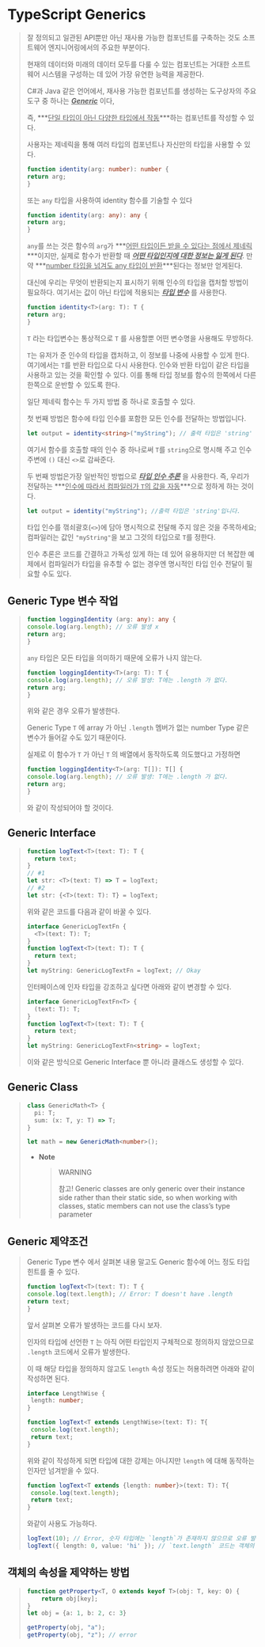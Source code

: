 # TypeScript Generics

> 잘 정의되고 일관된 API뿐만 아닌 재사용 가능한 컴포넌트를 구축하는 것도 소프트웨어 엔지니어링에서의 주요한 부분이다. 
>
> 현재의 데이터와 미래의 데이터 모두를 다룰 수 있는 컴포넌트는 거대한 소프트웨어 시스템을 구성하는 데 있어 가장 유연한 능력을 제공한다.
>
> C#과 Java 같은 언어에서, 재사용 가능한 컴포넌트를 생성하는 도구상자의 주요 도구 중 하나는 ***<u>Generic</u>*** 이다, 
>
> 즉, ***<u>단일 타입이 아닌 다양한 타입에서 작동</u>***하는 컴포넌트를 작성할 수 있다.
>
> 사용자는 제네릭을 통해 여러 타입의 컴포넌트나 자신만의 타입을 사용할 수 있다.
>
> 
>
> ```ts
> function identity(arg: number): number {
> return arg;
> }
> ```
>
> 또는 `any` 타입을 사용하여 identity 함수를 기술할 수 있다
>
> ```ts
> function identity(arg: any): any {
> return arg;
> }
> ```
>
> `any`를 쓰는 것은 함수의 `arg`가 ***<u>어떤 타입이든 받을 수 있다는 점에서 제네릭</u>***이지만, 실제로 함수가 반환할 때 ***<u>어떤 타입인지에 대한 정보는 잃게 된다</u>***. 만약 ***<u>number 타입을 넘겨도 any 타입이 반환</u>***된다는 정보만 얻게된다.
>
> 대신에 우리는 무엇이 반환되는지 표시하기 위해 인수의 타입을 캡처할 방법이 필요하다. 여기서는 값이 아닌 타입에 적용되는 <u>***타입 변수***</u> 를 사용한다.
>
> ```ts
> function identity<T>(arg: T): T {
> return arg;
> }
> ```
>
> `T` 라는 타입변수는 통상적으로 `T` 를 사용할뿐 어떤 변수명을 사용해도 무방하다.
>
> `T`는 유저가 준 인수의 타입을 캡처하고, 이 정보를 나중에 사용할 수 있게 한다. 여기에서는 `T`를 반환 타입으로 다시 사용한다. 인수와 반환 타입이 같은 타입을 사용하고 있는 것을 확인할 수 있다. 이를 통해 타입 정보를 함수의 한쪽에서 다른 한쪽으로 운반할 수 있도록 한다.
>
> 일단 제네릭 함수는 두 가지 방법 중 하나로 호출할 수 있다. 
>
> 첫 번째 방법은 함수에 타입 인수를 포함한 모든 인수를 전달하는 방법입니다.
>
> ```ts
> let output = identity<string>("myString"); // 출력 타입은 'string'
> ```
>
> 여기서 함수를 호출할 때의 인수 중 하나로써 `T`를 `string`으로 명시해 주고 인수 주변에 `()` 대신 `<>`로 감싸준다.
>
> 두 번째 방법은가장 일반적인 방법으로 *<u>**타입 인수 추론**</u>* 을 사용한다.  즉, 우리가 전달하는 ***<u>인수에 따라서 컴파일러가 `T`의 값을 자동</u>***으로 정하게 하는 것이다.
>
> ```ts
> let output = identity("myString"); //출력 타입은 'string'입니다.
> ```
>
> 타입 인수를 꺾쇠괄호(`<>`)에 담아 명시적으로 전달해 주지 않은 것을 주목하세요; 컴파일러는 값인 `"myString"`을 보고 그것의 타입으로 `T`를 정한다. 
>
> 인수 추론은 코드를 간결하고 가독성 있게 하는 데 있어 유용하지만 더 복잡한 예제에서 컴파일러가 타입을 유추할 수 없는 경우엔 명시적인 타입 인수 전달이 필요할 수도 있다.

## Generic Type 변수 작업

> ```ts
> function loggingIdentity (arg: any): any {
> console.log(arg.length); // 오류 발생 x 
> return arg;
> }
> ```
>
> `any` 타입은 모든 타입을 의미하기 때문에 오류가 나지 않는다. 
>
> ```ts
> function loggingIdentity<T>(arg: T): T {
> console.log(arg.length); // 오류 발생: T에는 .length 가 없다.
> return arg;
> }
> ```
>
> 위와 같은 경우 오류가 발생한다. 
>
> Generic Type `T` 에 array 가 아닌 `.length` 멤버가 없는 number Type 같은 변수가 들어갈 수도 있기 때문이다. 
>
> 실제로 이 함수가 `T` 가 아닌 `T` 의 배열에서 동작하도록 의도했다고 가정하면
>
> ```ts
> function loggingIdentity<T>(arg: T[]): T[] {
> console.log(arg.length); // 오류 발생: T에는 .length 가 없다.
> return arg;
> }
> ```
>
>  와 같이 작성되어야 할 것이다. 

## Generic Interface

> ```ts
> function logText<T>(text: T): T {
>   return text;
> }
> // #1
> let str: <T>(text: T) => T = logText;
> // #2
> let str: {<T>(text: T): T} = logText;
> ```
>
> 위와 같은 코드를 다음과 같이 바꿀 수 있다.
>
> ```ts
> interface GenericLogTextFn {
>   <T>(text: T): T;
> }
> function logText<T>(text: T): T {
>   return text;
> }
> let myString: GenericLogTextFn = logText; // Okay
> ```
>
> 인터페이스에 인자 타입을 강조하고 싶다면 아래와 같이 변경할 수 있다.
>
> ```ts
> interface GenericLogTextFn<T> {
>   (text: T): T;
> }
> function logText<T>(text: T): T {
>   return text;
> }
> let myString: GenericLogTextFn<string> = logText;
> ```
>
> 이와 같은 방식으로 Generic Interface 뿐 아니라 클래스도 생성할 수 있다. 

## Generic Class

> ```ts
> class GenericMath<T> {
>   pi: T;
>   sum: (x: T, y: T) => T;
> }
> 
> let math = new GenericMath<number>();
> ```
>
> * **Note**
>
>   > WARNING
>   >
>   > 참고! Generic classes are only generic over their instance side rather than their static side, so when working with classes, static members can not use the class’s type parameter

## Generic 제약조건

> Generic Type 변수 에서 살펴본 내용 말고도 Generic 함수에 어느 정도 타입 힌트를 줄 수 있다. 
>
> ```ts
> function logText<T>(text: T): T {
> console.log(text.length); // Error: T doesn't have .length
> return text;
> }
> ```
>
> 앞서 살펴본 오류가 발생하는 코드를 다시 보자.
>
> 인자의 타입에 선언한 `T` 는 아직 어떤 타입인지 구체적으로 정의하지 않았으므로 `.length` 코드에서 오류가 발생한다. 
>
> 이 때 해당 타입을 정의하지 않고도 `length` 속성 정도는 허용하려면 아래와 같이 작성하면 된다. 
>
> ```ts
> interface LengthWise {
>  length: number;
> }
> 
> function logText<T extends LengthWise>(text: T): T{
>  console.log(text.length);
>  return text;
> }
> ```
>
> 위와 같이 작성하게 되면 타입에 대한 강제는 아니지만 `length` 에 대해 동작하는 인자만 넘겨받을 수 있다.  
>
> ```ts
> function logText<T extends {length: number}>(text: T): T{
>  console.log(text.length);
>  return text;
> }
> ```
>
> 와같이  사용도 가능하다. 
>
> ```ts
> logText(10); // Error, 숫자 타입에는 `length`가 존재하지 않으므로 오류 발생
> logText({ length: 0, value: 'hi' }); // `text.length` 코드는 객체의 속성 접근과 같이 동작하므로 오류 없음
> ```

## 객체의 속성을 제약하는 방법

> ```ts
> function getProperty<T, O extends keyof T>(obj: T, key: O) {
>     return obj[key];
> }
> let obj = {a: 1, b: 2, c: 3}
> 
> getProperty(obj, "a");
> getProperty(obj, "z"); // error
> ```
>
> 

